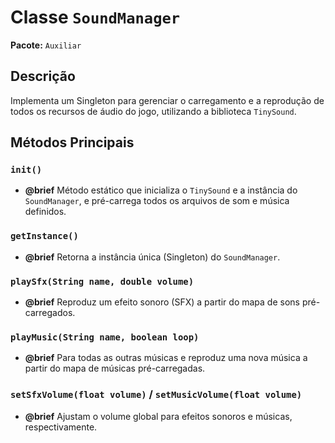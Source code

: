# Classe `SoundManager`

**Pacote:** `Auxiliar`

## Descrição

Implementa um Singleton para gerenciar o carregamento e a reprodução de todos os recursos de áudio do jogo, utilizando a biblioteca `TinySound`.

## Métodos Principais

### `init()`
*   **@brief** Método estático que inicializa o `TinySound` e a instância do `SoundManager`, e pré-carrega todos os arquivos de som e música definidos.

### `getInstance()`
*   **@brief** Retorna a instância única (Singleton) do `SoundManager`.

### `playSfx(String name, double volume)`
*   **@brief** Reproduz um efeito sonoro (SFX) a partir do mapa de sons pré-carregados.

### `playMusic(String name, boolean loop)`
*   **@brief** Para todas as outras músicas e reproduz uma nova música a partir do mapa de músicas pré-carregadas.

### `setSfxVolume(float volume)` / `setMusicVolume(float volume)`
*   **@brief** Ajustam o volume global para efeitos sonoros e músicas, respectivamente.
